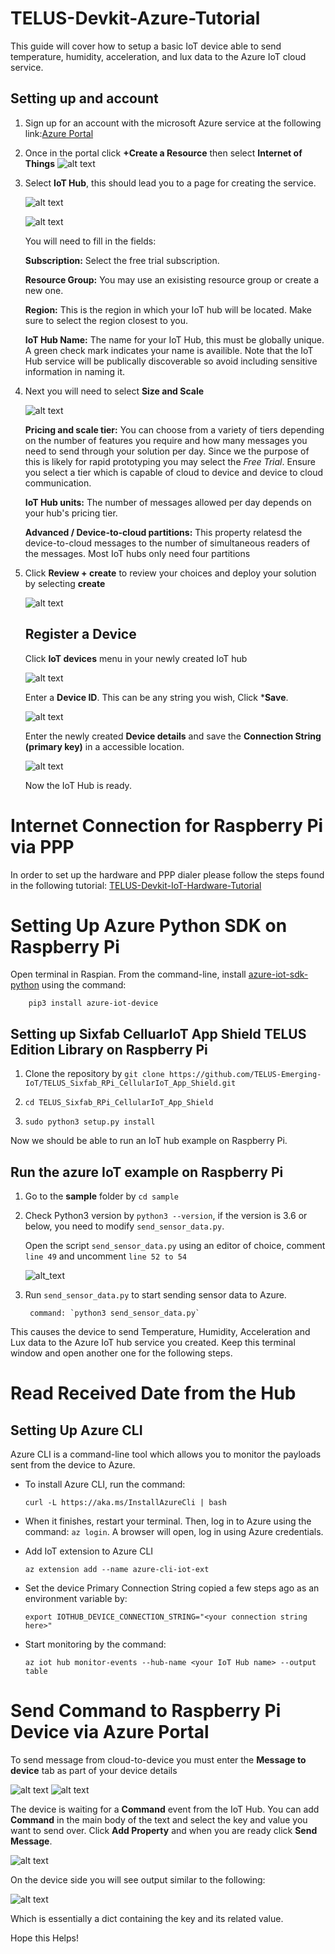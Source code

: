 # TELUS-Devkit-Azure-Tutorial
This guide will cover how to setup a basic IoT device able to send temperature, humidity, acceleration, and lux data to the Azure IoT cloud service.

## Setting up and account

1. Sign up for an account with the microsoft Azure service at the following link:[Azure Portal](https://portal.azure.com/)

2. Once in the portal click **+Create a Resource** then select **Internet of Things**
![alt text](image/create.png)

3. Select **IoT Hub**, this should lead you to a page for creating the service.

    ![alt text](image/iot.png)

    ![alt text](image/iotdata.png)

    You will need to fill in the fields:

    **Subscription:** Select the free trial subscription.

    **Resource Group:** You may use an exisisting resource group or create a new one.

    **Region:** This is the region in which your IoT hub will be located. Make sure to select the region closest to you.

    **IoT Hub Name:** The name for your IoT Hub, this must be globally unique. A green check mark indicates your name is availible.
    Note that the IoT Hub service will be publically discoverable so avoid including sensitive information in naming it.

4. Next you will need to select **Size and Scale**

    ![alt text](image/size.png)

    **Pricing and scale tier:** You can choose from a variety of tiers depending on the number of features you require and how many messages you need to send through your solution per day. Since we the purpose of this is likely for rapid prototyping you may select the *Free Trial*. Ensure you select a tier which is capable of cloud to device and device to cloud communication. 

    **IoT Hub units:** The number of messages allowed per day depends on your hub's pricing tier.

    **Advanced / Device-to-cloud partitions:** This property relatesd the device-to-cloud messages to the number of simultaneous readers of the messages. Most IoT hubs only need four partitions

5. Click **Review + create** to review your choices and deploy your solution by selecting **create**

    ![alt text](image/deploy.png)

    ## Register a Device
    Click **IoT devices** menu in your newly created IoT hub

    ![alt text](image/devices.png)

    Enter a **Device ID**. This can be any string you wish, Click ***Save**.

    ![alt text](image/devname.png)

    Enter the newly created **Device details** and save the **Connection String (primary key)** in a accessible location.

    ![alt text](image/primkey.png)

    Now the IoT Hub is ready.

# Internet Connection for Raspberry Pi via PPP

In order to set up the hardware and PPP dialer please follow the steps found in the following tutorial: 
[TELUS-Devkit-IoT-Hardware-Tutorial](https://github.com/TELUS-Emerging-IoT/TELUS-Devkit-Hardware-Tutorial)

# Setting Up Azure Python SDK on Raspberry Pi

Open terminal in Raspian. From the command-line, install [azure-iot-sdk-python](https://github.com/Azure/azure-iot-sdk-python) using the command: 

```
    pip3 install azure-iot-device
```

## Setting up Sixfab CelluarIoT App Shield TELUS Edition Library on Raspberry Pi

1. Clone the repository by `git clone https://github.com/TELUS-Emerging-IoT/TELUS_Sixfab_RPi_CellularIoT_App_Shield.git`

2. `cd TELUS_Sixfab_RPi_CellularIoT_App_Shield`

3. `sudo python3 setup.py install`

Now we should be able to run an IoT hub example on Raspberry Pi.

## Run the azure IoT example on Raspberry Pi

1. Go to the **sample** folder by `cd sample`

2. Check Python3 version by `python3 --version`, if the version is 3.6 or below, you need to modify `send_sensor_data.py`.
      
      Open the script `send_sensor_data.py` using an editor of choice, comment `line 49` and uncomment `line 52 to 54`
      
      ![alt_text](images/azure10.PNG)

2. Run `send_sensor_data.py` to start sending sensor data to Azure.

        command: `python3 send_sensor_data.py`

This causes the device to send Temperature, Humidity, Acceleration and Lux data to the Azure IoT hub service you created. Keep this terminal window and open another one for the following steps.

# Read Received Date from the Hub

## Setting Up Azure CLI

Azure CLI is a command-line tool which allows you to monitor the payloads sent from the device to Azure.

* To install Azure CLI, run the command: 

    `curl -L https://aka.ms/InstallAzureCli | bash`
    
* When it finishes, restart your terminal. Then, log in to Azure using the command: `az login`. A browser will open, log in using Azure credentials.

* Add IoT extension to Azure CLI

    `az extension add --name azure-cli-iot-ext`

* Set the device Primary Connection String copied a few steps ago as an environment variable by: 

    `export IOTHUB_DEVICE_CONNECTION_STRING="<your connection string here>"`

* Start monitoring by the command: 
    
    `az iot hub monitor-events --hub-name <your IoT Hub name> --output table`

# Send Command to Raspberry Pi Device via Azure Portal

To send message from cloud-to-device you must enter the **Message to device** tab as part of your device details

![alt text](image/seldev.png)
![alt text](image/cmd.png)

The device is waiting for a **Command**  event from the IoT Hub. You can add **Command** in the main body of the text and select the key and value you want to send over. Click **Add Property** and when you are ready click **Send Message**. 

![alt text](image/cmd.png)

On the device side you will see output similar to the following:

![alt text](image/cmdout.jpeg)

Which is essentially a dict containing the key and its related value.

Hope this Helps!
